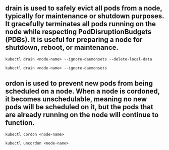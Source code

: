 ## drain is used to safely evict all pods from a node, typically for maintenance or shutdown purposes. It gracefully terminates all pods running on the node while respecting PodDisruptionBudgets (PDBs). It is useful for preparing a node for shutdown, reboot, or maintenance.

```
kubectl drain <node-name> --ignore-daemonsets --delete-local-data
```
```
kubectl drain <node-name> --ignore-daemonsets
```


## ordon is used to prevent new pods from being scheduled on a node. When a node is cordoned, it becomes unschedulable, meaning no new pods will be scheduled on it, but the pods that are already running on the node will continue to function.


```
kubectl cordon <node-name>
```
```
kubectl uncordon <node-name>
```


